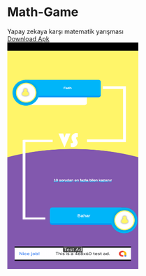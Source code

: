 # Math-Game
Yapay zekaya karşı matematik yarışması<br>
<a href="https://github.com/fatihgules/Math-Game/raw/main/Apk/matemaik_oyunu.apk">Download Apk</a><br>
<img width="300" height="520"  src="https://raw.githubusercontent.com/fatihgules/Math-Game/main/Screenshot/Screenshot_20211011-035334.png?token=ANVK7JC4QPN4JRNJDYQRMJTBMOH62"/>
